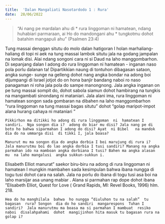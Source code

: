 ```yaml
---
title:  'Dalan Mangaliati Nasotardodo 1 : Rura'
date:  28/06/2022
---
```


> <p></p>
> “Ai nang pe mardalan ahu di * rura linggoman ni hamatean, ndang huhabiari parmaraan, ai Ho do mandongani ahu * tungkotmu dohot batahim mangapuli ahu” (Psalmen 23:4)

Tung  massai denggan  situtu  do molo dalan  hatigoran  I holan marhaliang-haliang di topi  ni aek na tung  massai lambok situtu jala na godang  jampalan na lomak disi.  Alai ndang  songoni  cara ni si Daud  na laho manggombarhon. Di sepanjang  dalan I adong  do rura linggoman  ni  hamatean -  inganan  naso pola porlu dalanan ta!  Dipartikkian  naung  di tontuhon  dibagasan  sataon, angka sunge- sunge na gelleng dohot nang  angka bondar na adong  boi dijumpangi di Israel  jotjot do on hona banjir bandang  naboi  ro naso panagaman ni  roha jala pola  do sampe manongnong.  Jala angka inganan on pe tung  massai  sompit do, dohot  sabola siamun dohot hambirang na tungkis na mangambati sinondang  ni mataniari. Jala alani ima, rura linggoman  ni  hamatean  songon sada  gombaran  na dibahen  na laho  manggombarhon  “rura linggoman  na tung  massai bagas  situtu” dohot  “golap maripot-impot alana hurang cahaya ni mataniari ”

`Pikkirhon ma ditikki ho adong di rura linggoman  ni  hamatean I sandiri.  Nga songon dia i?  adong do biar mu disi? Jala nang pe di boto ho bahwa siparmahan I adong do disi? Ayat  ni Bibel   na mandok  dia do na ummarga disi  di tikki I, jala boasa?`

`Manurut mu ma songon dia do angka dorbia I boi marujung di rura i? Jala manurutmu boi do lao angka dorbia I tusi sandiri? Manang na angka parmahan ido na mamboan angka dorbiana I tusi? Bahen ma angka alasan  mu  na laho mangalusi  angka sukkun-sukkun i.`

Elisabeth Elliot manurat” saekor biru-biru na adong di rura linggoman  ni  hamatean I mungkin  mambahen  sada  kesimpulan  bahwa  ibana  nungga di togu  tusi dohot cara na salah. Jala na porlu do ibana di togu  tusi asa boi na laho marsijar asa  unang  mabiar . Alana si parmahan rap dope dohot ibana ”Elisabeth Elliot, Quest for Love ( Grand Rapids, MI: Revel Books, 1996) hlm. 218.

`Hea do ho manghilala  bahwa  ho nungga “diuluhon tu na salah”  tu bagasan  rura? Songon  dia do ho sandiri  mangarespons  Tuhan I  sandiri?  Jala manurutmu ma boasa ma si parmahan I mambuat  resiko  naboi  disalahpahami  dohot  mangijinhon hita masuk tu bagasan rura na golap i?`